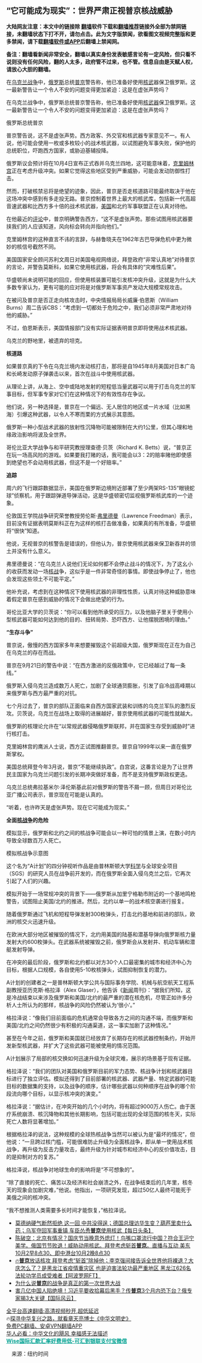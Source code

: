  <!-- 面包屑导航 --> <h2>“它可能成为现实”：世界严肃正视普京核战威胁</h2> <p class="notice"><b>大陆网友注意：本文中的链接除 <a href="https://github.com/bannedbook/fanqiang" >翻墙</a>软件下载和<a href="https://github.com/killgcd/justmysocks/blob/master/README.md">翻墙推荐</a>链接外全部为禁网链接，未翻墙状态下打不开，请勿点击。此为文字版禁闻，欲看图文视频完整版和更多禁闻，请下载<a href="https://github.com/bannedbook/fanqiang">翻墙软件或APP</a>后翻墙上禁闻网。</p><p>备注：翻墙看新闻非常安全，翻墙以真实身份发表敏感言论有一定风险，但只看不说则没有任何风险，翻的人太多，政府管不过来，也不管。信息自由是天赋人权，请放心大胆的翻墙。</b></p>  <div class="entry"> <p id="summary">在<a href="https://www.bannedbook.org/bnews/tag/%e4%b9%8c%e5%85%8b%e5%85%b0/" class="st_tag internal_tag" rel="tag" title="标签 乌克兰 下的日志">乌克兰</a><a href="https://www.bannedbook.org/bnews/tag/%E6%88%98%E4%BA%89/" class="st_tag internal_tag" rel="tag" title="标签 战争 下的日志">战争</a>中，<a href="https://www.bannedbook.org/bnews/tag/%e4%bf%84%e7%bd%97%e6%96%af/" class="st_tag internal_tag" rel="tag" title="标签 俄罗斯 下的日志">俄罗斯</a>总统<a href="https://www.bannedbook.org/bnews/tag/%e6%99%ae%e4%ba%ac/" class="st_tag internal_tag" rel="tag" title="标签 普京 下的日志">普京</a>警告称，他已准备好使用<a href="https://www.bannedbook.org/bnews/tag/%E6%A0%B8%E6%AD%A6/" class="st_tag internal_tag" rel="tag" title="标签 核武 下的日志">核武</a>器保卫俄罗斯。这一最新警告让一个令人不安的问题变得更加紧迫：这是在虚张声势吗？</p> <p>在乌克兰战争中，俄罗斯总统普京警告称，他已准备好使用<a href="https://www.bannedbook.org/bnews/tag/%E6%A0%B8%E6%AD%A6%E5%99%A8/" class="st_tag internal_tag" rel="tag" title="标签 核武器 下的日志">核武器</a>保卫俄罗斯。这一最新警告让一个令人不安的问题变得更加紧迫：这是在虚张声势吗？</p> <p>俄罗斯总统普京</p> <p>普京警告说，这不是虚张声势。西方政客、外交官和核武器专家意见不一。有人说，他可能会使用一枚或多枚较小的战术核武器，以试图避免军事失败，保护他的总统职位，吓跑西方国家，或胁迫基辅投降。</p> <p>俄罗斯议会预计将在10月4日宣布正式吞并乌克兰四地，这可能意味着，<span class='wp_keywordlink'><a href="https://www.bannedbook.org/forum2/topic1172.html" title="克里姆林宫秘史——斯大林情妇的回忆" target="_blank">克里姆林宫</a></span>正在考虑升级冲突。如果它觉得这些地区受到严重威胁，可能会发动防御性打击。</p> <p>然而，打破核禁忌将是绝望的迹象，因此，普京是否走核道路可能最终取决于他在这场冲突中感到有多走投无路。普京控制着世界上最大的核武库，包括新一代高超音速武器和比西方多十倍的战术核武器，<a href="https://www.bannedbook.org/bnews/tag/%e7%be%8e%e5%9b%bd/" class="st_tag internal_tag" rel="tag" title="标签 美国 下的日志">美国</a>和北约军事联盟正在认真对待他。</p> <p>在他最近的<span class='wp_keywordlink_affiliate'><a href="https://www.bannedbook.org/bnews/comments/" title="新闻评论" target="_blank">评论</a></span>中，普京明确警告西方，“这不是虚张声势。那些试图用核武器要挟我们的人应该知道，风向标会转向并指向他们。”</p> <p>克里姆林宫的这种直言不讳的言辞，与赫鲁晓夫在1962年古巴导弹危机中更为微妙的核信号截然不同。</p> <p>美国国家安全顾问苏利文周日对美国电视网络说，拜登政府“非常认真地”对待普京的言论，并警告莫斯科，如果它使用核武器，将会有具体的“灾难性后果”。</p> <p>华盛顿尚未说明可能的回应，但使用核装置可能引发核冲突升级，这就是为什么大多数专家认为，更有可能的应对将是对俄罗斯军事资产发动大规模常规攻击。</p> <p>在被问及普京是否正走向核攻击时，中央情报局局长威廉·伯恩斯（William Burns）周二告诉CBS：“考虑到一切都处于危险之中，我们必须非常严肃地对待他的威胁。”</p> <p>不过，伯恩斯表示，美国情报部门没有实际证据表明普京即将使用战术核武器。</p> <p>乌克兰的野地里，被遗弃的坦克。</p> <p><strong>核道路</strong></p>  <p>如果普京真的下令在乌克兰境内发动核打击，那将是自1945年8月美国对日本广岛和长崎发动原子弹袭击以来，首次在战斗中使用核武器。</p> <p>从理论上讲，从海上、空中或陆地发射的短程低当量武器可以用于打击乌克兰的军事目标，但军事专家对它们在这种情况下的有效性存在争议。</p> <p>他们说，另一种选择是，普京在一个偏远、无人居住的地区或一片水域（比如黑海）引爆这种武器，以令人不寒而栗的方式展示其意图。</p> <p>俄罗斯一种小型战术武器的放射性沉降物可能被限制在大约1公里，但其心理和地缘政治影响将波及全世界。</p> <p>哥伦比亚大学战争与和平研究教授理查德·贝茨（Richard K. Betts）说，“普京正在玩一场高风险的游戏。如果要我打赌的话，我可能会以3：2的赔率赌他即使感到绝望也不会动用核武器，但这不是一个好赔率。”</p> <p><strong>追踪</strong></p> <p>周六的飞行跟踪数据显示，美国在俄罗斯边境附近部署了至少两架RS-135“眼镜蛇球”侦察机，用于跟踪弹道导弹活动，这是华盛顿密切监视俄罗斯核武库的一个迹象。</p> <p>伦敦国王学院战争研究荣誉教授劳伦斯·<span class='wp_keywordlink'><a href="https://www.bannedbook.org/forum2/topic1017.html" title="弗里德曼《自由选择》" target="_blank">弗里德曼</a></span>（Lawrence Freedman）表示，目前没有证据表明莫斯科正在为这样的核打击做准备，如果真的有所准备，华盛顿将“很快”知道。</p> <p>他说，无视普京的核警告是错误的，但他认为，普京使用核武器来保卫新吞并的领土并没有什么意义。</p> <p>弗里德曼说：“在乌克兰人说他们无论如何都不会停止战斗的情况下，为了这幺小的收获而发动一场<a href="https://www.bannedbook.org/bnews/tag/%E6%A0%B8%E6%88%98/" class="st_tag internal_tag" rel="tag" title="标签 核战 下的日志">核战</a>争，这似乎是一件非常奇怪的事情。即使战争停止了，他也会发现这些领土不可能平定。”</p> <p>他补充说，考虑到在这种情况下使用核武器的非理性性质，认真对待这种威胁意味着假定普京在感到威胁的情况下会做出绝望的行为。</p> <p>哥伦比亚大学的贝茨说：“你可以看到他所承受的压力，以及他脑子里关于使用小型核武器可能如何达到他的目的、扭转局势、恐吓西方、让他摆脱困境的理由。”</p> <p><strong>“生存斗争”</strong></p> <p>普京说，傲慢的西方国家多年来想要摧毁这个前超级大国，俄罗斯现在正在为自己在乌克兰的存在而战。</p>  <p>普京在9月21日的警告中说：“在西方激进的反俄政策中，它已经越过了每一条线。”</p> <p>俄罗斯入侵乌克兰造成数万人死亡，加剧了全球通货膨胀，引发了自冷战高峰期以来俄罗斯与西方最严重的对抗。</p> <p>七个月过去了，普京的部队正面临来自西方国家武装和训练的乌克兰军队的激烈反攻。贝茨说，乌克兰在战场上取得的进展越好，普京使用核武器的可能性就越大。</p> <p>俄罗斯的核理论允许在“以常规武器侵略俄罗斯联邦，并在国家生存受到威胁时”进行核打击。</p> <p>克里姆林宫的鹰派人士说，西方正试图推翻普京。普京自1999年以来一直在俄罗斯掌权。</p> <p>美国总统拜登今年3月说，普京“不能继续执政”。白宫说，这番言论是为了让世界民主国家为乌克兰问题引发的长期冲突做好准备，而不是支持俄罗斯政权更迭。</p> <p>乌克兰总统弗拉基米尔·泽伦斯基此前对俄罗斯的警告不屑一顾，但周日对哥伦比亚广播公司表示，普京现在可能是认真的。</p> <p>“听着，也许昨天是虚张声势。现在它可能成为现实。”</p> <p><strong>全面<a href="https://www.bannedbook.org/bnews/tag/%E6%A0%B8%E6%88%98%E4%BA%89/" class="st_tag internal_tag" rel="tag" title="标签 核战争 下的日志">核战争</a>的危险</strong></p> <p>模拟显示，俄罗斯和北约之间的核战争可能会以一种可怕的情景上演，在数小时内导致全球数百万人死亡。</p> <p>模拟核战争示意图</p> <p>这个名为“A计划”的四分钟视听作品是由普林斯顿大学<span class='wp_keywordlink'><a href="https://www.bannedbook.org/forum11/topic309.html" title="禁片：“科学”的棍子" target="_blank">科学</a></span>与全球安全项目（SGS）的研究人员在战争前开发的，而在俄罗斯全面入侵乌克兰之后，它再次引起了人们的兴趣。</p> <p>模拟开始于一场常规冲突的背景下——俄罗斯从加里宁格勒市附近的一个基地鸣枪警告，试图阻止美国/北约的推进。然后，北约以单一的战术核空袭进行报复。</p> <p>随着俄罗斯通过飞机和短程导弹发射300枚弹头，打击北约基地和前进的部队，欧洲的核交火迅速升级。</p>  <p>在欧洲大部分地区被摧毁的情况下，北约用美国的陆基和潜基导弹向俄罗斯核力量发射大约600枚弹头。在武器系统被摧毁之前，俄罗斯会从发射井、机动车辆和潜艇发射导弹。</p> <p>在冲突的最后阶段，俄罗斯和北约都以对方30个人口最密集的城市和经济中心为目标，根据人口规模，各自使用5-10枚核弹头，试图抑制恢复的潜力。</p> <p>A计划的创建者之一是普林斯顿大学公共与国际事务学院、机械与航空航天工程系副教授亚历克斯·格拉泽（Alex Glaser），他告诉《<span class='wp_keywordlink_affiliate'><a href="https://www.bannedbook.org/" title="新闻">新闻</a></span>周刊》：“据我们所知，这是冷战结束以来涉及俄罗斯和美国/北约的最严重的潜在核危机，尽管正如许多分析人士所认为的那样，核战争的风险仍然被认为‘很小’。”</p> <p>格拉泽说：“像我们目前面临的危机通常会导致各方之间的沟通不端，而俄罗斯和美国/北约之间仍然很少有积极的沟通渠道，这一事实加剧了这种情况。”</p> <p>甚至在今年之前，俄罗斯和美国就已经放弃了长期存在的核武器控制条约，开始开发新型核武器，并扩大了这些武器可能被使用的情况范围。</p> <p>A计划展示了局部的核交换如何迅速升级为全球灾难，展示的场景基于现有证据。</p> <p>格拉泽说：“我们的团队对美国和俄罗斯目前的军力态势、核战争计划和核武器目标进行了独立评估。模拟还得到了目前部署的核武器、武器产量、特定武器的可能目标的数据集的支持，以及战争的顺序，估计哪些武器以何种顺序在战争的哪个阶段流向哪个目标，以显示核冲突的演变。”</p> <p>格拉泽说：“据估计，在冲突开始的几个小时内，将有超过9000万人伤亡。由于医疗系统崩溃、核沉降物和其他长期影响，包括可能出现的全球范围的核冬天，实际死亡人数将显著增加。”</p> <p>根据格拉泽的说法，这种规模的全球热核战争当然可以被认为是“最坏的情况”，但他说：“一旦跨过核门槛，可能很难防止升级为全面核战争，即从单一使用战术核战争，再升级为反击力量攻击，最终升级为针对城市和经济中心的反价值攻击，目的是抑制对方的复苏。”</p> <p>格拉泽说，核战争对地球生命的影响将是“不可想象的”。</p> <p>“除了直接的死亡、痛苦以及经济和社会崩溃之外，在战争结束后的几年里，核冬天的现象会加剧灾难，”他说。他指出，一项研究发现，超过50亿人最终可能死于美俄之间的核冲突。</p> <p>“我不想推测人类需要多长时间才能恢复，”格拉泽说。</p> <div id="taboola-mid-1"></div>  <ul class='op-related-articles' title='相关阅读'> <li><a href='https://www.bannedbook.org/bnews/bannedvideo/20221003/1792288.html' target='_blank'>莫德纳硬气断然拒绝  这一回 中共没得逞；德国总理访华生变？葫芦里卖什么药；乌军夺回军事重镇  车臣怂恿<b>普京</b>使用核武【每日头条】</a></li> <li><a href='https://www.bannedbook.org/bnews/bannedvideo/20221002/1792210.html' target='_blank'>陈破空：北京有情况？国庆节当晚意外熄灯！鸟嘴口罩流行中国？符合王沪宁美学。俄国节节败退！威胁动用核武。拜登考虑斩首<b>普京</b>。直播与互动 美东10月2早8点30、即中港台10月2晚8点30</a></li> <li><a href='https://www.bannedbook.org/bnews/bannedvideo/20221002/1792195.html' target='_blank'>🔥<b>普京</b>放话核攻 拜登考虑“斩首”除掉他；李克强间接告诉全世界他将裸退？大庆怎么了？是黑龙江省疫情重灾区 也是迫害法轮功最严重地区 黑龙江626名法轮功学员成受难者【阿波罗网FT】</a></li> <li><a href='https://www.bannedbook.org/bnews/baitai/20221002/1792171.html' target='_blank'>为什么说<b>普京</b>的战争是真正的第一次世界大战</a></li> <li><a href='https://www.bannedbook.org/bnews/bannedvideo/20221002/1792162.html' target='_blank'>害几亿中国人陷绝境！习近平要收拾幕后黑手？传<b>普京</b>3个月内恐下台？俄专家揭3大关键【国际风云】</a></li> </ul> <p class="texttj"> <a href="https://github.com/bannedbook/fanqiang/wiki/V2ray%E6%9C%BA%E5%9C%BA" target="_blank">全平台高速翻墙:高清视频秒开,超低延迟</a><br/> 🔥<a href="https://www.bannedbook.org/bnews/comments/20220808/1768773.html" target="_blank">探寻中华复兴之路，就看章天亮博士《中华文明史》</a><br/> <a href="https://github.com/bannedbook/fanqiang/wiki/%E7%A6%81%E9%97%BB%E7%BD%91%E5%AE%89%E5%8D%93%E7%BF%BB%E5%A2%99%E6%96%B0%E9%97%BBAPP" target="_blank">免费PC翻墙、安卓VPN翻墙APP</a><br/> <a href="https://www.bannedbook.org/bnews/comments/20220220/1694796.html" target="_blank">华人必看：中华文化的飓风 幸福感无法描述</a><br/> <b onclick="window.open('https://wise.prf.hn/click/camref:1011lqFCW/creativeref:1011l61212')" style="cursor:pointer;color:#00A191;text-decoration:underline;font-weight: bold;">Wise国际汇款汇率好费用低-可汇到银联支付宝微信</b> </p><p class="src-info">　来源：纽约时间 </p> <a name='sharetosocial'></a>  <div style="margin-bottom:5px;padding-bottom:5px;clear:both"> <div id="archive-pix-1" class="banner-ads"> <!-- AuctionX Display platform tag START --> <div id="27602x728x90x621x_ADSLOT1" clicktrack="%%CLICK_URL_ESC%%"></div>  <!-- AuctionX Display platform tag END --> </div> <div id="archive-pix-2" class="banner-ads"> <!-- AuctionX Display platform tag START --> <div id="27556x300x250x621x_ADSLOT1" clicktrack="%%CLICK_URL_ESC%%" style="margin:0 auto;text-align:center"></div>  <!-- AuctionX Display platform tag END --> </div> </div>  <div id="archive-pix-1" class="banner-ads"> <!-- AuctionX Display platform tag START --> <div id="27603x728x90x621x_ADSLOT1" clicktrack="%%CLICK_URL_ESC%%"></div>  <!-- AuctionX Display platform tag END --> </div> </div><!--END ENTRY--> 